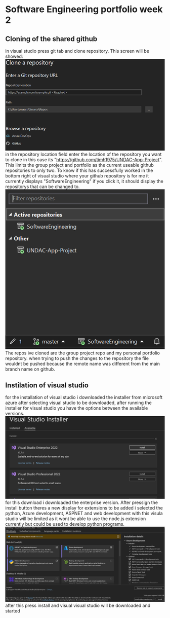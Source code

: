 # Software Engineering portfolio week 2

## Cloning of the shared github
 in visual studio press git tab and clone repository. This screen will be showed:
 ![clone shared repo](https://github.com/euan-maccoll/SoftwareEngineering/blob/master/images/cloning_repo.png)  
 in the repository location field enter the location of the repository you want to clone in this case
 its "https://github.com/timh1975/UNDAC-App-Project". This limits the group project and portfolio as the current useable 
 github repositories to only two.
 To know if this has successfully worked in the bottom right of visual studio where your github repository is 
 for me it currently displays "SoftwareEngineering" if you click it, it should display the repositorys that 
 can be changed to. 
 ![final cloned repository](https://github.com/euan-maccoll/SoftwareEngineering/blob/master/images/cloned_repo.png)
 The repos ive cloned are the group project repo and my personal portfolio repository. when trying to push the changes 
 to the repository the file wouldnt be pushed because the remote name was different from the main branch name on github.

## Instilation of visual studio 
for the installation of visual studio i downloaded the installer from microsoft azure after selecting visual studio
to be downloaded, after running the installer for visual studio you have the options between the available versions.
![available versions](https://github.com/euan-maccoll/SoftwareEngineering/blob/master/images/visual_studio_installer.png)
for this download i downloaded the enterprise version. After pressign the install button theres a new display for 
extensions to be added i selected the python, Azure development, ASPNET and web development with this visula studio will be limited
as it wont be able to use the node.js extension currently but could be used to develop python programs. 
![extensions for visual studio](https://github.com/euan-maccoll/SoftwareEngineering/blob/master/images/extensions_added_vs.png)
after this press install and visual visual studio will be downloaded and started

